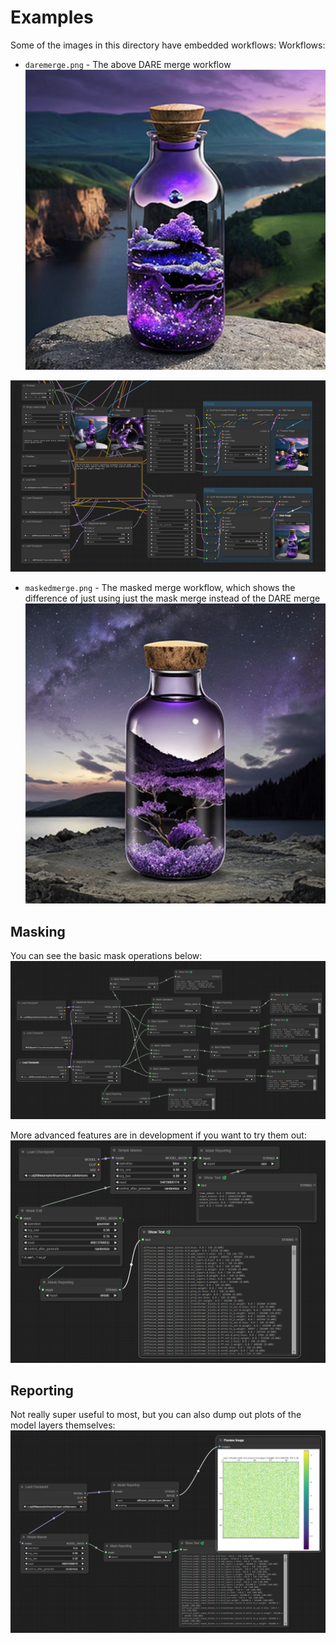 # Examples

Some of the images in this directory have embedded workflows:
Workflows:

* `daremerge.png` - The above DARE merge workflow
![image](./daremerge.png)

![image](./daremergepic.png)

* `maskedmerge.png` - The masked merge workflow, which shows the difference of just using just the mask merge instead of the DARE merge
![image](./maskedmerge.png)

## Masking
You can see the basic mask operations below:
![image](./maskops.png)

More advanced features are in development if you want to try them out:
![image](./maskedit.png)

## Reporting
Not really super useful to most, but you can also dump out plots of the model layers themselves:
![image](./modelreport.png)